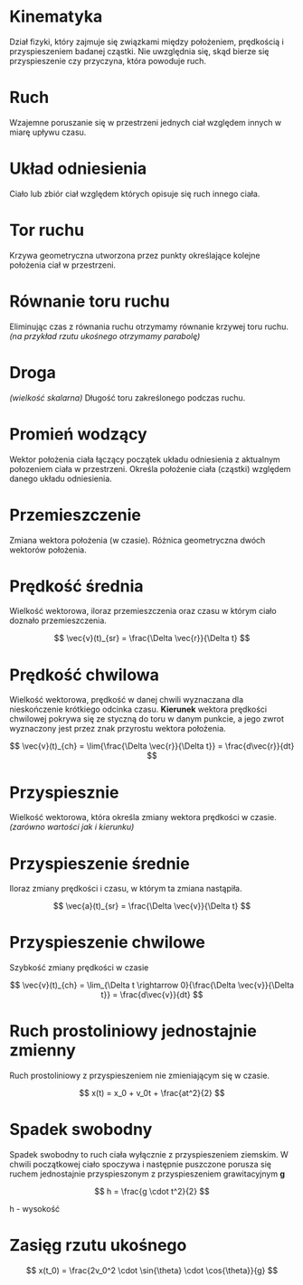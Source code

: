 # Kinematyka
Dział fizyki, który zajmuje się związkami między położeniem, prędkością i przyspieszeniem badanej cząstki. Nie uwzględnia się, skąd bierze się przyspieszenie czy przyczyna, która powoduje ruch.

# Ruch
Wzajemne poruszanie się w przestrzeni jednych ciał względem innych w miarę upływu czasu.

# Układ odniesienia
Ciało lub zbiór ciał względem których opisuje się ruch innego ciała.

# Tor ruchu
Krzywa geometryczna utworzona przez punkty określające kolejne położenia ciał w przestrzeni.

# Równanie toru ruchu
Eliminując czas z równania ruchu otrzymamy równanie krzywej toru ruchu. *(na przykład rzutu ukośnego otrzymamy parabolę)*

# Droga
*(wielkość skalarna)*
Długość toru zakreślonego podczas ruchu.

# Promień wodzący
Wektor położenia ciała łączący początek układu odniesienia z aktualnym połozeniem ciała w przestrzeni. Określa położenie ciała (cząstki) względem danego układu odniesienia.

# Przemieszczenie
Zmiana wektora położenia (w czasie).
Różnica geometryczna dwóch wektorów położenia.

# Prędkość średnia
Wielkość wektorowa, iloraz przemieszczenia oraz czasu w którym ciało doznało przemieszczenia.

$$
\vec{v}(t)_{sr} = \frac{\Delta \vec{r}}{\Delta t}
$$

# Prędkość chwilowa
Wielkość wektorowa, prędkość w danej chwili wyznaczana dla nieskończenie krótkiego odcinka czasu. **Kierunek** wektora prędkości chwilowej pokrywa się ze styczną do toru w danym punkcie, a jego zwrot wyznaczony jest przez znak przyrostu wektora położenia.

$$
\vec{v}(t)_{ch} = \lim{\frac{\Delta \vec{r}}{\Delta t}} = \frac{d\vec{r}}{dt}
$$

# Przyspiesznie
Wielkość wektorowa, która określa zmiany wektora prędkości w czasie. *(zarówno wartości jak i kierunku)*

# Przyspieszenie średnie
Iloraz zmiany prędkości i czasu, w którym ta zmiana nastąpiła.

$$
\vec{a}(t)_{sr} = \frac{\Delta \vec{v}}{\Delta t}
$$

# Przyspieszenie chwilowe
Szybkość zmiany prędkości w czasie

$$
\vec{v}(t)_{ch} = \lim_{\Delta t \rightarrow 0}{\frac{\Delta \vec{v}}{\Delta t}} = \frac{d\vec{v}}{dt}
$$

# Ruch prostoliniowy jednostajnie zmienny
Ruch prostoliniowy z przyspieszeniem nie zmieniającym się w czasie.

$$
x(t) = x_0 + v_0t + \frac{at^2}{2}
$$

# Spadek swobodny
Spadek swobodny to ruch ciała wyłącznie z przyspieszeniem ziemskim. W chwili początkowej ciało spoczywa i następnie puszczone porusza się ruchem jednostajnie przyspieszonym z przyspieszeniem grawitacyjnym **g**

$$
h = \frac{g \cdot t^2}{2}
$$

h - wysokość

# Zasięg rzutu ukośnego

$$
x(t_0) = \frac{2v_0^2 \cdot \sin{\theta} \cdot \cos{\theta}}{g}
$$
